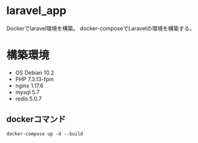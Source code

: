 # laravel_app

Dockerでlaravel環境を構築。
docker-composeでLaravelの環境を構築する。

# 構築環境

- OS Debian 10.2
- PHP 7.3.13-fpm
- nginx 1.17.6
- mysql 5.7
- redis 5.0.7

## dockerコマンド  
    docker-compose up -d --build  
    
